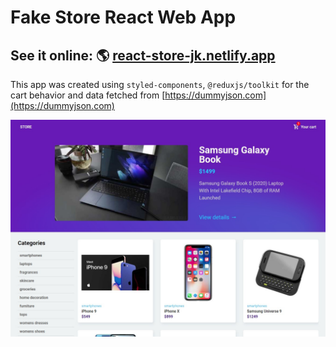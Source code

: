 # Fake Store React Web App

## See it online: 🌎 [react-store-jk.netlify.app](https://react-store-jk.netlify.app/)

This app was created using `styled-components`, `@reduxjs/toolkit` for the cart behavior and data fetched from [https://dummyjson.com](https://dummyjson.com)

![App screenshot](/screenshot.jpg)
